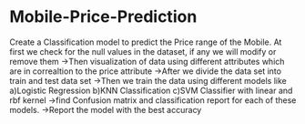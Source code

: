 # Mobile-Price-Prediction
Create a Classification model to predict the Price range of the Mobile.
At first we check for the null values in the dataset, if any we will modify or remove them ->Then visualization of data using different attributes which are in correaltion to the price attribute ->After we divide the data set into train and test data set ->Then we train the data using different models like a)Logistic Regression b)KNN Classification c)SVM Classifier with linear and rbf kernel ->find Confusion matrix and classification report for each of these models. ->Report the model with the best accuracy
